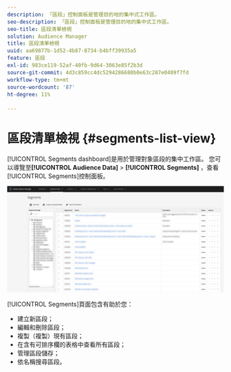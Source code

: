 ```yaml
---
description: 「區段」控制面板是管理目的地的集中式工作區。
seo-description: 「區段」控制面板是管理目的地的集中式工作區。
seo-title: 區段清單檢視
solution: Audience Manager
title: 區段清單檢視
uuid: aa69877b-1d52-4b87-8734-b4bff39935a5
feature: 區段
exl-id: 983ce119-52af-40fb-9d64-3063e85f2b3d
source-git-commit: 4d3c859cc4dc5294286680b0e63c287e0409f7fd
workflow-type: tm+mt
source-wordcount: '87'
ht-degree: 11%

---
```


# 區段清單檢視 {#segments-list-view}

[!UICONTROL Segments dashboard]是用於管理對象區段的集中工作區。 您可以導覽至&#x200B;**[!UICONTROL Audience Data]** > **[!UICONTROL Segments]** ，查看[!UICONTROL Segments]控制面板。

![區段 — 控制面板](assets/segments-dashboard.png)

[!UICONTROL Segments]頁面包含有助於您：

* 建立新區段；
* 編輯和刪除區段；
* 複製（複製）現有區段；
* 在含有可排序欄的表格中查看所有區段；
* 管理區段儲存；
* 依名稱搜尋區段。
